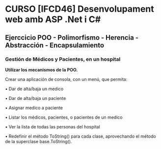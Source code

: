 # CURSO [IFCD46] Desenvolupament web amb ASP .Net i C#

## Ejerccicio POO - Polimorfismo - Herencia - Abstracción - Encapsulamiento

### Gestión de Médicos y Pacientes, en un hospital


**Utilizar los mecanismos de la POO.**

Crear una aplicación de consola, con un menú, que permita: 

• Dar de alta/baja un medico 

• Dar de alta/baja un paciente

• Asignar medico a paciente 

• Listar los médicos, pacientes, o pacientes de un medico 

• Ver la lista de todas las personas del hospital 

• Redefinir el método ToString() para cada clase, aprovechando el método de la superclase base.ToString(). 
